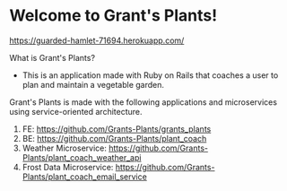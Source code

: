 # Welcome to Grant's Plants!

https://guarded-hamlet-71694.herokuapp.com/

What is Grant's Plants?
- This is an application made with Ruby on Rails that coaches a user to plan and maintain a vegetable garden.

Grant's Plants is made with the following applications and microservices using service-oriented architecture.
1.  FE: https://github.com/Grants-Plants/grants_plants
2.  BE: https://github.com/Grants-Plants/plant_coach
3.  Weather Microservice: https://github.com/Grants-Plants/plant_coach_weather_api
4.  Frost Data Microservice: https://github.com/Grants-Plants/plant_coach_email_service

